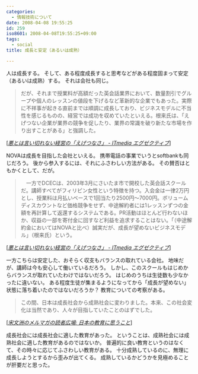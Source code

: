 ```yaml
---
categories:
  - 情報技術について
date: 2008-04-08 19:55:25
id: 259
iso8601: 2008-04-08T19:55:25+09:00
tags:
  - social
title: 成長と安定（あるいは成熟）

---
```


人は成長する。
そして、ある程度成長すると思考などがある程度固まって安定（あるいは成熟）する。
それは会社も同じ。

<blockquote cite="http://mag.executive.itmedia.co.jp/executive/articles/0803/19/news004.html" title="Source: 悪とは言い切れない経営の「えげつなさ」 - ITmedia エグゼクティブ; Accessed Date: 3/19/2008" class="blockquote">
だが、それまで授業料が高額だった英会話業界において、数量割引でグループや個人のレッスンの値段を下げるなど革新的な企業でもあった。実際に不祥事が起きる直前までは順調に成長しており、ビジネスモデルに不当性を感じるものの、経営では成功を収めていたといえる。根来氏は、「えげつない企業が業界の競争を促したり、業界の常識を破り新たな市場を作り出すことがある」と強調した。
</blockquote>
<div class="cite"> [<cite><a href="http://mag.executive.itmedia.co.jp/executive/articles/0803/19/news004.html">悪とは言い切れない経営の「えげつなさ」 - ITmedia エグゼクティブ</a></cite>] </div>

NOVAは成長を目指した会社といえる。
携帯電話の事業でいうとsoftbankも同じだろう。
後から参入するには、それにふさわしい方法がある。
その賛否はともかくとして、だが。

<blockquote cite="http://mag.executive.itmedia.co.jp/executive/articles/0803/19/news004.html" title="Source: 悪とは言い切れない経営の「えげつなさ」 - ITmedia エグゼクティブ; Accessed Date: 3/19/2008" class="blockquote">
　一方でDCECは、2003年3月にさいたま市で開校した英会話スクールだ。講師すべてがフィリピン女性という特徴を持つ。入会金は一律2万円とし、授業料は月払いベースで1回当たり2500円～7000円。ボリュームディスカウントなど価格競争をせず、中途解約者には1レッスンずつの金額を再計算して返還するシステムである。PR活動はほとんど行わないほか、収益の一部を寄付金に回すなど利益を追求することはない。「（中途解約金においてはNOVAと比べ）誠実だが、成長が望めないビジネスモデル」（根来氏）という。
</blockquote>
<div class="cite"> [<cite><a href="http://mag.executive.itmedia.co.jp/executive/articles/0803/19/news004.html">悪とは言い切れない経営の「えげつなさ」 - ITmedia エグゼクティブ</a></cite>] </div>

一方こちらは安定した、おそらく収支もバランスの取れている会社。
地味だが、講師は今も安心して働いているだろう。
しかし、このスクールもはじめからバランスが取れていたわけではないだろう。
はじめのうちは生徒数も少なかったに違いない。
ある程度生徒が集まるようになってから「成長が望めない」状態に落ち着いたのではないだろうか？
教育についての考察がある。

<blockquote cite="http://www.soubunshu.com/article/89393550.html" title="Source: 宋文洲のメルマガの読者広場: 日本の教育に思うこと; Accessed Date: 3/19/2008" class="blockquote">
この間、日本は成長社会から成熟社会に変わりました。本来、この社会変化は当然であり、人々が目指していたことのはずでした。
</blockquote>
<div class="cite"> [<cite><a href="http://www.soubunshu.com/article/89393550.html">宋文洲のメルマガの読者広場: 日本の教育に思うこと</a></cite>] </div>

成長社会には成長社会に適した教育があった。
ということは、成熟社会には成熟社会に適した教育があるのではないか。
普遍的に良い教育というのはなくて、その時々に応じてふさわしい教育がある。
十分成熟しているのに、無理に成長しようとするから歪みが出てくる。
成熟しているかどうかを見極めることが肝要だと思った。
